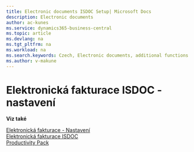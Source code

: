 ```yaml
---
title: Electronic documents ISDOC Setup| Microsoft Docs
description: Electronic documents
author: ac-kunes
ms.service: dynamics365-business-central
ms.topic: article
ms.devlang: na
ms.tgt_pltfrm: na
ms.workload: na
ms.search.keywords: Czech, Electronic documents, additional functions
ms.author: v-makune
---
```

# Elektronická fakturace ISDOC - nastavení

**Viz také**

[Elektronická fakturace - Nastavení](ac-elektronic-dokuments-setup.md)  
[Elektronická fakturace ISDOC](ac-elektronic-dokuments-isdoc.md)  
[Productivity Pack](ac-productivity-pack.md)
